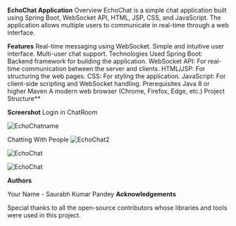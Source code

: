 ****EchoChat Application****
Overview
EchoChat is a simple chat application built using Spring Boot, WebSocket API, HTML, JSP, CSS, and JavaScript.
The application allows multiple users to communicate in real-time through a web interface.

**Features**
Real-time messaging using WebSocket.
Simple and intuitive user interface.
Multi-user chat support.
Technologies Used
Spring Boot: Backend framework for building the application.
WebSocket API: For real-time communication between the server and clients.
HTML/JSP: For structuring the web pages.
CSS: For styling the application.
JavaScript: For client-side scripting and WebSocket handling.
Prerequisites
Java 8 or higher
Maven
A modern web browser (Chrome, Firefox, Edge, etc.)
Project Structure**
 
**Screershot**
Login in ChatRoom

![EchoChatname](https://github.com/user-attachments/assets/c2cebfe0-f438-4c3c-8a5d-e185395d3e42)

Chatting With People
![EchoChat2](https://github.com/user-attachments/assets/442d41ee-8714-4173-925c-19e34f7e86f9)


![EchoChat](https://github.com/user-attachments/assets/fc21b84b-4d82-4461-91d0-27c4216a90a9)

![EchoChat](https://github.com/user-attachments/assets/0e33ced8-1933-4ce0-9254-02db5d0778c3)

**Authors**

Your Name - Saurabh Kumar Pandey
**Acknowledgements**


Special thanks to all the open-source contributors whose libraries and tools were used in this project.
